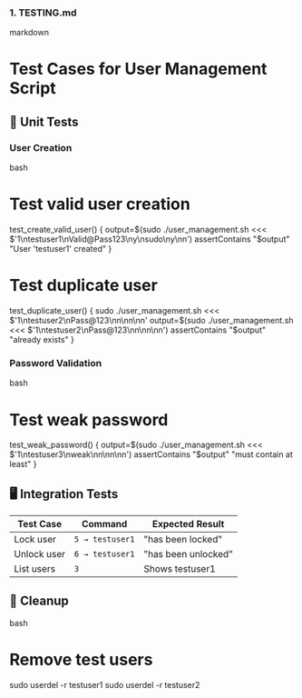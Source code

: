 
### 1. TESTING.md
markdown
# Test Cases for User Management Script

## 🧪 Unit Tests

### User Creation
bash
# Test valid user creation
test_create_valid_user() {
  output=$(sudo ./user_management.sh <<< $'1\ntestuser1\nValid@Pass123\ny\nsudo\ny\nn')
  assertContains "$output" "User 'testuser1' created"
}

# Test duplicate user
test_duplicate_user() {
  sudo ./user_management.sh <<< $'1\ntestuser2\nPass@123\nn\nn\nn'
  output=$(sudo ./user_management.sh <<< $'1\ntestuser2\nPass@123\nn\nn\nn')
  assertContains "$output" "already exists"
}

### Password Validation
bash
# Test weak password
test_weak_password() {
  output=$(sudo ./user_management.sh <<< $'1\ntestuser3\nweak\nn\nn\nn')
  assertContains "$output" "must contain at least"
}

## 🖥️ Integration Tests

| Test Case | Command | Expected Result |
|-----------|---------|-----------------|
| Lock user | `5 → testuser1` | "has been locked" |
| Unlock user | `6 → testuser1` | "has been unlocked" |
| List users | `3` | Shows testuser1 |

## 🧹 Cleanup
bash
# Remove test users
sudo userdel -r testuser1
sudo userdel -r testuser2
